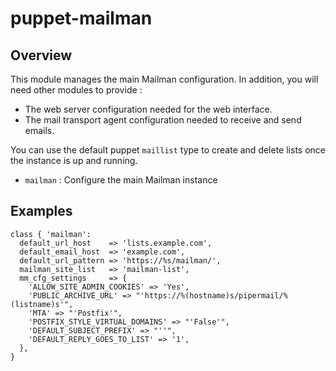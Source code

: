 # puppet-mailman

## Overview

This module manages the main Mailman configuration. In addition, you will need
other modules to provide :

* The web server configuration needed for the web interface.
* The mail transport agent configuration needed to receive and send emails.

You can use the default puppet `maillist` type to create and delete lists once
the instance is up and running.

* `mailman` : Configure the main Mailman instance

## Examples

    class { 'mailman':
      default_url_host    => 'lists.example.com',
      default_email_host  => 'example.com',
      default_url_pattern => 'https://%s/mailman/',
      mailman_site_list   => 'mailman-list',
      mm_cfg_settings     => {
        'ALLOW_SITE_ADMIN_COOKIES' => 'Yes',
        'PUBLIC_ARCHIVE_URL' => "'https://%(hostname)s/pipermail/%(listname)s'",
        'MTA' => "'Postfix'",
        'POSTFIX_STYLE_VIRTUAL_DOMAINS' => "'False'",
        'DEFAULT_SUBJECT_PREFIX' => "''",
        'DEFAULT_REPLY_GOES_TO_LIST' => '1',
      },
    }

